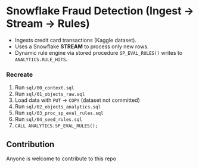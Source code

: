 ﻿# Snowflake Fraud Detection (Ingest → Stream → Rules)

- Ingests credit card transactions (Kaggle dataset).
- Uses a Snowflake **STREAM** to process only new rows.
- Dynamic rule engine via stored procedure `SP_EVAL_RULES()` writes to `ANALYTICS.RULE_HITS`.

### Recreate

1. Run `sql/00_context.sql`
2. Run `sql/01_objects_raw.sql`
3. Load data with `PUT` → `COPY` (dataset not committed)
4. Run `sql/02_objects_analytics.sql`
5. Run `sql/03_proc_sp_eval_rules.sql`
6. Run `sql/04_seed_rules.sql`
7. `CALL ANALYTICS.SP_EVAL_RULES();`



## Contribution

Anyone is welcome to contribute to this repo
